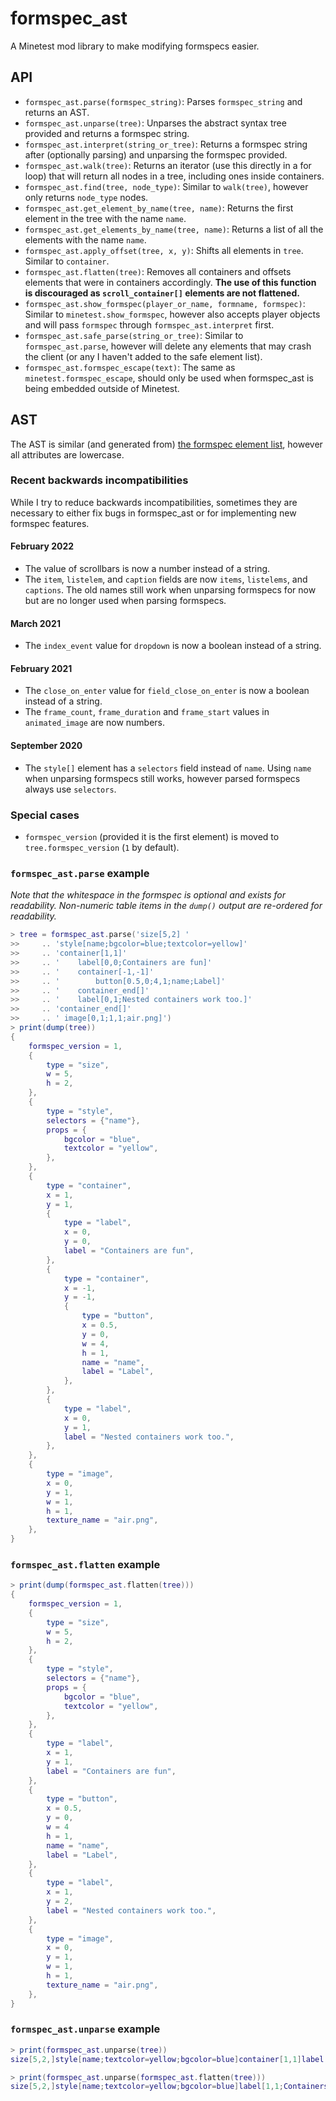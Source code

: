# formspec_ast

A Minetest mod library to make modifying formspecs easier.

## API

 - `formspec_ast.parse(formspec_string)`: Parses `formspec_string` and returns
    an AST.
 - `formspec_ast.unparse(tree)`: Unparses the abstract syntax tree provided
    and returns a formspec string.
 - `formspec_ast.interpret(string_or_tree)`: Returns a formspec string after
    (optionally parsing) and unparsing the formspec provided.
 - `formspec_ast.walk(tree)`: Returns an iterator (use this directly in a for
    loop) that will return all nodes in a tree, including ones inside
    containers.
 - `formspec_ast.find(tree, node_type)`: Similar to `walk(tree)`, however only
    returns `node_type` nodes.
 - `formspec_ast.get_element_by_name(tree, name)`: Returns the first element in
    the tree with the name `name`.
 - `formspec_ast.get_elements_by_name(tree, name)`: Returns a list of all the
    elements with the name `name`.
 - `formspec_ast.apply_offset(tree, x, y)`: Shifts all elements in `tree`.
    Similar to `container`.
 - `formspec_ast.flatten(tree)`: Removes all containers and offsets elements
    that were in containers accordingly. **The use of this function is
    discouraged as `scroll_container[]` elements are not flattened.**
 - `formspec_ast.show_formspec(player_or_name, formname, formspec)`: Similar
    to `minetest.show_formspec`, however also accepts player objects and will
    pass `formspec` through `formspec_ast.interpret` first.
 - `formspec_ast.safe_parse(string_or_tree)`: Similar to `formspec_ast.parse`,
    however will delete any elements that may crash the client (or any I
    haven't added to the safe element list).
 - `formspec_ast.formspec_escape(text)`: The same as `minetest.formspec_escape`,
    should only be used when formspec_ast is being embedded outside of Minetest.

## AST

The AST is similar (and generated from) [the formspec element list], however
all attributes are lowercase.

[the formspec element list]: https://minetest.gitlab.io/minetest/formspec/#elements

### Recent backwards incompatibilities

While I try to reduce backwards incompatibilities, sometimes they are necessary
to either fix bugs in formspec_ast or for implementing new formspec features.

#### February 2022

 - The value of scrollbars is now a number instead of a string.
 - The `item`, `listelem`, and `caption` fields are now `items`, `listelems`,
   and `captions`. The old names still work when unparsing formspecs for now
   but are no longer used when parsing formspecs.

#### March 2021

 - The `index_event` value for `dropdown` is now a boolean instead of a string.

#### February 2021

 - The `close_on_enter` value for `field_close_on_enter` is now a boolean
   instead of a string.
 - The `frame_count`, `frame_duration` and `frame_start` values in
   `animated_image` are now numbers.

#### September 2020

 - The `style[]` element has a `selectors` field instead of `name`. Using
   `name` when unparsing formspecs still works, however parsed formspecs
   always use `selectors`.

### Special cases

 - `formspec_version` (provided it is the first element) is moved to
    `tree.formspec_version` (`1` by default).

### `formspec_ast.parse` example

*Note that the whitespace in the formspec is optional and exists for
readability. Non-numeric table items in the `dump()` output are re-ordered for
readability.*

```lua
> tree = formspec_ast.parse('size[5,2] '
>>     .. 'style[name;bgcolor=blue;textcolor=yellow]'
>>     .. 'container[1,1]'
>>     .. '    label[0,0;Containers are fun]'
>>     .. '    container[-1,-1]'
>>     .. '        button[0.5,0;4,1;name;Label]'
>>     .. '    container_end[]'
>>     .. '    label[0,1;Nested containers work too.]'
>>     .. 'container_end[]'
>>     .. ' image[0,1;1,1;air.png]')
> print(dump(tree))
{
    formspec_version = 1,
    {
        type = "size",
        w = 5,
        h = 2,
    },
    {
        type = "style",
        selectors = {"name"},
        props = {
            bgcolor = "blue",
            textcolor = "yellow",
        },
    },
    {
        type = "container",
        x = 1,
        y = 1,
        {
            type = "label",
            x = 0,
            y = 0,
            label = "Containers are fun",
        },
        {
            type = "container",
            x = -1,
            y = -1,
            {
                type = "button",
                x = 0.5,
                y = 0,
                w = 4,
                h = 1,
                name = "name",
                label = "Label",
            },
        },
        {
            type = "label",
            x = 0,
            y = 1,
            label = "Nested containers work too.",
        },
    },
    {
        type = "image",
        x = 0,
        y = 1,
        w = 1,
        h = 1,
        texture_name = "air.png",
    },
}

```

### `formspec_ast.flatten` example

```lua
> print(dump(formspec_ast.flatten(tree)))
{
    formspec_version = 1,
    {
        type = "size",
        w = 5,
        h = 2,
    },
    {
        type = "style",
        selectors = {"name"},
        props = {
            bgcolor = "blue",
            textcolor = "yellow",
        },
    },
    {
        type = "label",
        x = 1,
        y = 1,
        label = "Containers are fun",
    },
    {
        type = "button",
        x = 0.5,
        y = 0,
        w = 4
        h = 1,
        name = "name",
        label = "Label",
    },
    {
        type = "label",
        x = 1,
        y = 2,
        label = "Nested containers work too.",
    },
    {
        type = "image",
        x = 0,
        y = 1,
        w = 1,
        h = 1,
        texture_name = "air.png",
    },
}
```

### `formspec_ast.unparse` example

```lua
> print(formspec_ast.unparse(tree))
size[5,2,]style[name;textcolor=yellow;bgcolor=blue]container[1,1]label[0,0;Containers are fun]container[-1,-1]button[0.5,0;4,1;name;Label]container_end[]label[0,1;Nested containers work too.]container_end[]image[0,1;1,1;air.png]

> print(formspec_ast.unparse(formspec_ast.flatten(tree)))
size[5,2,]style[name;textcolor=yellow;bgcolor=blue]label[1,1;Containers are fun]button[0.5,0;4,1;name;Label]label[1,2;Nested containers work too.]image[0,1;1,1;air.png]
```
